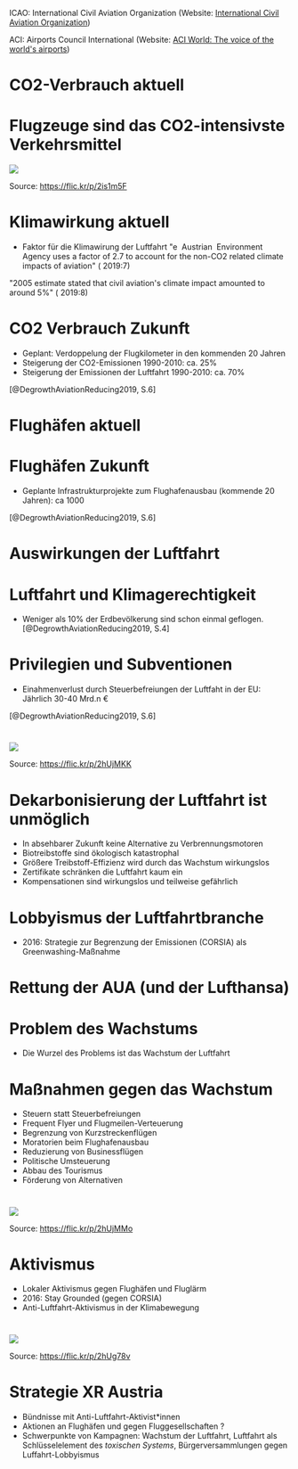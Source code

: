 


ICAO: International Civil Aviation Organization (Website: [International Civil Aviation Organization](https://www.icao.int/Pages/default.aspx "Home"))

ACI: Airports Council International (Website: [ACI World: The voice of the world's airports](https://aci.aero/ "ACI World: The voice of the world's airports"))


# CO2-Verbrauch aktuell

# Flugzeuge sind das CO2-intensivste Verkehrsmittel


![](https://live.staticflickr.com/65535/49521054047_62b8657576_c.jpg)

Source: https://flic.kr/p/2is1m5F

# Klimawirkung aktuell

- Faktor für die Klimawirung der Luftfahrt
"e  Austrian  Environment  Agency uses a factor of 2.7 to account for the non-CO2 related climate impacts of aviation" ( 2019:7)

"2005 estimate stated that civil aviation's climate impact amounted to around 5%" ( 2019:8)

# CO2 Verbrauch Zukunft

- Geplant: Verdoppelung der Flugkilometer in den kommenden 20 Jahren
- Steigerung der CO2-Emissionen 1990-2010: ca. 25%
- Steigerung der Emissionen der Luftfahrt 1990-2010: ca. 70%


 [@DegrowthAviationReducing2019, S.6]

# Flughäfen aktuell

# Flughäfen Zukunft

- Geplante Infrastrukturprojekte zum Flughafenausbau (kommende 20 Jahren): ca 1000

[@DegrowthAviationReducing2019, S.6]

# Auswirkungen der Luftfahrt

# Luftfahrt und Klimagerechtigkeit

- Weniger als 10% der Erdbevölkerung sind schon einmal geflogen. [@DegrowthAviationReducing2019, S.4]

# Privilegien und Subventionen

- Einahmenverlust durch Steuerbefreiungen der Luftfaht in der EU: Jährlich 30-40 Mrd.n €

[@DegrowthAviationReducing2019, S.6]


#

![](https://live.staticflickr.com/65535/49162524557_cef87532a8_c.jpg)

Source: https://flic.kr/p/2hUjMKK

# Dekarbonisierung der Luftfahrt ist unmöglich

- In absehbarer Zukunft keine Alternative zu Verbrennungsmotoren
- Biotreibstoffe sind ökologisch katastrophal
- Größere Treibstoff-Effizienz wird durch das Wachstum wirkungslos
- Zertifikate schränken die Luftfahrt kaum ein
- Kompensationen sind wirkungslos und teilweise gefährlich

# Lobbyismus der Luftfahrtbranche

- 2016: Strategie zur Begrenzung der Emissionen (CORSIA) als Greenwashing-Maßnahme

# Rettung der AUA (und der Lufthansa)

# Problem des Wachstums

- Die Wurzel des Problems ist das Wachstum der Luftfahrt

# Maßnahmen gegen das Wachstum

 - Steuern statt Steuerbefreiungen
 - Frequent Flyer und Flugmeilen-Verteuerung
 - Begrenzung von Kurzstreckenflügen
 - Moratorien beim Flughafenausbau
 - Reduzierung von Businessflügen
 - Politische Umsteuerung
 - Abbau des Tourismus
 - Förderung von Alternativen

#

![](https://live.staticflickr.com/65535/49162524652_93e47ee167_c.jpg)


Source: https://flic.kr/p/2hUjMMo

# Aktivismus

- Lokaler Aktivismus gegen Flughäfen und Fluglärm
- 2016: Stay Grounded (gegen CORSIA)
- Anti-Luftfahrt-Aktivismus in der Klimabewegung

#

![](https://live.staticflickr.com/65535/49161805923_188c87c207_c.jpg)



Source: https://flic.kr/p/2hUg78v

# Strategie XR Austria

- Bündnisse mit Anti-Luftfahrt-Aktivist*innen
- Aktionen an Flughäfen und gegen Fluggesellschaften ?
- Schwerpunkte von Kampagnen: Wachstum der Luftfahrt, Luftfahrt als Schlüsselelement des *toxischen Systems*, Bürgerversammlungen gegen Luffahrt-Lobbyismus
